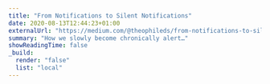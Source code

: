 ```yaml
---
title: "From Notifications to Silent Notifications"
date: 2020-08-13T12:44:23+01:00
externalUrl: "https://medium.com/@theophileds/from-notifications-to-silent-notifications-4e86b2f75da3"
summary: "How we slowly become chronically alert…"
showReadingTime: false
_build:
  render: "false"
  list: "local"
---
```

